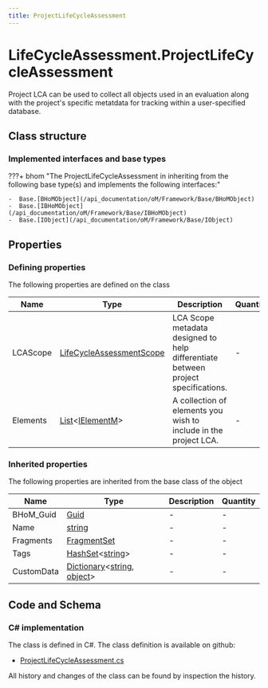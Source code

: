 ```yaml
---
title: ProjectLifeCycleAssessment
---
```


# LifeCycleAssessment.ProjectLifeCycleAssessment

Project LCA can be used to collect all objects used in an evaluation along with the project's specific metatdata for tracking within a user-specified database.

## Class structure

### Implemented interfaces and base types

???+ bhom "The ProjectLifeCycleAssessment in inheriting from the following base type(s) and implements the following interfaces:"

    -  Base.[BHoMObject](/api_documentation/oM/Framework/Base/BHoMObject)
    -  Base.[IBHoMObject](/api_documentation/oM/Framework/Base/IBHoMObject)
    -  Base.[IObject](/api_documentation/oM/Framework/Base/IObject)


## Properties



### Defining properties

The following properties are defined on the class

| Name             | Type             | Description      | Quantity         |
|------------------|------------------|------------------|------------------|
| LCAScope | [LifeCycleAssessmentScope](/api_documentation/oM/Analytical/LifeCycleAssessment/LifeCycleAssessmentScope) | LCA Scope metadata designed to help differentiate between project specifications. | - |
| Elements | [List](https://learn.microsoft.com/en-us/dotnet/api/System.Collections.Generic.List-1?view=netstandard-2.0)&lt;[IElementM](/api_documentation/oM/Dimensional/Dimensional/IElementM)&gt; | A collection of elements you wish to include in the project LCA. | - |


### Inherited properties
The following properties are inherited from the base class of the object

| Name             | Type             | Description      | Quantity         |
|------------------|------------------|------------------|------------------|
| BHoM_Guid | [Guid](https://learn.microsoft.com/en-us/dotnet/api/System.Guid?view=netstandard-2.0) | - | - |
| Name | [string](https://learn.microsoft.com/en-us/dotnet/api/System.String?view=netstandard-2.0) | - | - |
| Fragments | [FragmentSet](/api_documentation/oM/Framework/Base/FragmentSet) | - | - |
| Tags | [HashSet](https://learn.microsoft.com/en-us/dotnet/api/System.Collections.Generic.HashSet-1?view=netstandard-2.0)&lt;[string](https://learn.microsoft.com/en-us/dotnet/api/System.String?view=netstandard-2.0)&gt; | - | - |
| CustomData | [Dictionary](https://learn.microsoft.com/en-us/dotnet/api/System.Collections.Generic.Dictionary-2?view=netstandard-2.0)&lt;[string](https://learn.microsoft.com/en-us/dotnet/api/System.String?view=netstandard-2.0), [object](https://learn.microsoft.com/en-us/dotnet/api/System.Object?view=netstandard-2.0)&gt; | - | - |


## Code and Schema

### C# implementation

The class is defined in C#. The class definition is available on github:

- [ProjectLifeCycleAssessment.cs](https://github.com/BHoM/BHoM/blob/develop/LifeCycleAssessment_oM/ProjectLifeCycleAssessment.cs)

All history and changes of the class can be found by inspection the history.

